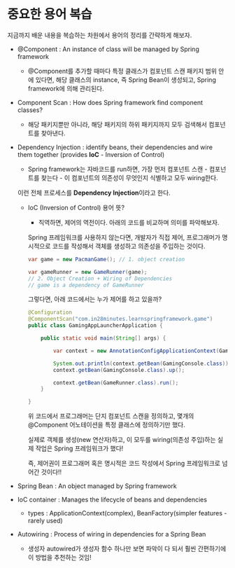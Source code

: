 # 중요한 용어 복습

지금까지 배운 내용을 복습하는 차원에서 용어의 정리를 간략하게 해보자.

- @Component : An instance of class will be managed by Spring framework
    - @Component를 추가할 때마다 특정 클래스가 컴포넌트 스캔 패키지 범위 안에 있다면, 해당 클래스의 instance, 즉 Spring Bean이 생성되고, Spring framework에 의해 관리된다.

- Component Scan : How does Spring framework find component classes?
    - 해당 패키지뿐만 아니라, 해당 패키지의 하위 패키지까지 모두 검색해서 컴포넌트를 찾아낸다.

- Dependency Injection : identify beans, their dependencies and wire them together (provides **IoC** - Inversion of Control)
    - Spring framework는 자바코드를 run하면, 가장 먼저 컴포넌트 스캔 - 컴포넌트를 찾는다 - 이 컴포넌트의 의존성이 무엇인지 식별하고 모두 wiring한다.

    이런 전체 프로세스를 **Dependency Injection**이라고 한다.
    
    - IoC (Inversion of Control) 용어 뜻?
        - 직역하면, 제어의 역전이다. 아래의 코드를 비교하며 의미를 파악해보자.

        Spring 프레임워크를 사용하지 않는다면, 개발자가 직접 제어, 프로그래머가 명시적으로 코드를 작성해서 객체를 생성하고 의존성을 주입하는 것이다.
        ```java
        var game = new PacmanGame(); // 1. object creation

        var gameRunner = new GameRunner(game);
        // 2. Object Creation + Wiring of Dependencies
        // game is a dependency of GameRunner
        ```

        그렇다면, 아래 코드에서는 누가 제어를 하고 있을까?

        ```java
        @Configuration
        @ComponentScan("com.in28minutes.learnspringframework.game")
        public class GamingAppLauncherApplication {

            public static void main(String[] args) {

                var context = new AnnotationConfigApplicationContext(GamingAppLauncherApplication.class);

                System.out.println(context.getBean(GamingConsole.class));
                context.getBean(GamingConsole.class).up();

                context.getBean(GameRunner.class).run();
            }

        }
        ```
        위 코드에서 프로그래머는 단지 컴포넌트 스캔을 정의하고, 몇개의 @Component 어노테이션을 특정 클래스에 정의하기만 했다.

        실제로 객체를 생성(new 연산자)하고, 이 모두를 wiring(의존성 주입)하는 실제 작업은 Spring 프레임워크가 했다!

        즉, 제어권이 프로그래머 혹은 명시적은 코드 작성에서 Spring 프레임워크로 넘어간 것이다!!

- Spring Bean : An object managed by Spring framework

- IoC container : Manages the lifecycle of beans and dependencies
    - types : ApplicationContext(complex), BeanFactory(simpler features - rarely used)

- Autowiring : Process of wiring in dependencies for a Spring Bean
    - 생성자 autowired가 생성자 함수 하나만 보면 파악이 다 되서 훨씬 간편하기에 이 방법을 추천하는 것임!